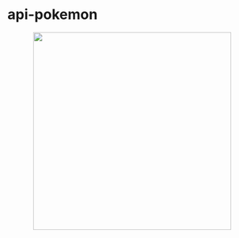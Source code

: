 # api-pokemon
<div align="center"> <img src="https://raw.githubusercontent.com/theerudito/api-pokemon/master/ic.png" width="400px"</img> </div>
